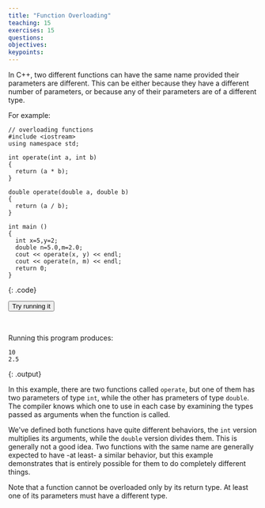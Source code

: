 ```yaml
---
title: "Function Overloading"
teaching: 15
exercises: 15
questions:
objectives:
keypoints:
---
```

In C++, two different functions can have the same name provided their parameters are different. This can be 
either because they have a different number of parameters, or because any of their parameters are of a different type. 

For example: 

~~~
// overloading functions
#include <iostream>
using namespace std;

int operate(int a, int b)
{
  return (a * b);
}

double operate(double a, double b)
{
  return (a / b);
}

int main ()
{
  int x=5,y=2;
  double n=5.0,m=2.0;
  cout << operate(x, y) << endl;
  cout << operate(n, m) << endl;
  return 0;
}
~~~
{: .code}

<form target="_blank" method="post" action="http://cpp.sh/">
<input type="hidden" name="source" id="sub1"/>
<input type="submit" value="Try running it"/>
<script type="text/javascript">
document.getElementById('sub1').value = `// overloading functions
#include <iostream>
using namespace std;

int operate(int a, int b)
{
  return (a * b);
}

double operate(double a, double b)
{
  return (a / b);
}

int main ()
{
  int x=5,y=2;
  double n=5.0,m=2.0;
  cout << operate(x, y) << endl;
  cout << operate(n, m) << endl;
  return 0;
}
`;
</script>
</form>
<br>

Running this program produces:

~~~
10
2.5
~~~
{: .output}


In this example, there are two functions called `operate`, but one of them has two parameters of type `int`, while the other has 
prameters of type `double`. The compiler knows which one to use in each case by examining the types passed as arguments when the 
function is called. 

We've defined both functions have quite different behaviors, the `int` version multiplies its arguments, while the `double` version divides them. 
This is generally not a good idea. Two functions with the same name are generally expected to have -at least- a similar behavior, but this 
example demonstrates that is entirely possible for them to do completely different things.

Note that a function cannot be overloaded only by its return type. At least one of its parameters must have a different type.
